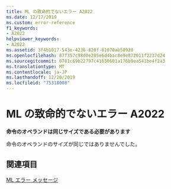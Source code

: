 ```yaml
---
title: ML の致命的でないエラー A2022
ms.date: 12/17/2019
ms.custom: error-reference
f1_keywords:
- A2022
helpviewer_keywords:
- A2022
ms.assetid: 3f4b1017-543e-4236-820f-61070ab58920
ms.openlocfilehash: 87f357c98d0e205e6d4bac8e9e872011f2237d24
ms.sourcegitcommit: 0781c69b22797c41630601a176b9ea541be4f2a3
ms.translationtype: MT
ms.contentlocale: ja-JP
ms.lasthandoff: 12/20/2019
ms.locfileid: "75318008"
---
```

# <a name="ml-nonfatal-error-a2022"></a>ML の致命的でないエラー A2022

**命令のオペランドは同じサイズである必要があります**

命令のオペランドのサイズが同じではありませんでした。

## <a name="see-also"></a>関連項目

[ML エラー メッセージ](ml-error-messages.md)
